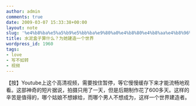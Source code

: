 ```yaml
---
author: admin
comments: true
date: 2009-03-07 15:33:38+00:00
layout: note
slug: '%e4%b8%ba%e5%a5%b9%e5%bb%ba%e9%80%a0%e4%b8%80%e4%b8%aa%e4%b8%96%e7%95%8c'
title: 水泥盒子算什么？为她建造一个世界
wordpress_id: 1960
tags:
- love
- 写不如转
- 视频
---
```


【按】Youtube上这个高清视频，需要按住暂停，等它慢慢缓存下来才能流畅地观看。这部神奇的短片据说，拍摄只用了一天，但是后期制作花了600多天。这样的辛苦是值得的，哪个姑娘不想嫁给，而哪个男人不想成为，这样一个世界建造者。


